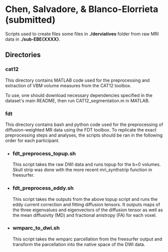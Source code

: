 # Chen, Salvadore, & Blanco-Elorrieta (submitted)

Scripts used to create files some files in **./derviatives** folder from raw MRI data in **./sub-EBE{XXXX}**.

## Directories

### cat12
This directory contains MATLAB code used for the preprocessing and extraction of VBM volume measures from the CAT12 toolbox.

To use, one should download necessary dependencies specified in the dataset's main README, then run CAT12_segmentation.m in MATLAB.

### fdt
This directory contains bash and python code used for the preprocessing of diffusion-weighted MR data using the FDT toolbox. To replicate the exact preprocessing steps and analyses, the scripts should be ran in the following order for each participant.

- ### fdt_preprocess_topup.sh
    This script takes the raw DWI data and runs topup for the b=0 volumes. Skull strip was done with the more recent mri_synthstrip function in freesurfer.

- ### fdt_preprocess_eddy.sh
    This script takes the outputs from the above topup script and runs the eddy current correction and fitting diffusion tensors. It outputs maps of the three eigenvalues and eigenvectors of the diffusion tensor as well as the mean diffusivity (MD) and fractional anistropy (FA) for each voxel.
    
- ### wmparc_to_dwi.sh
    This script takes the wmparc parcellation from the freesurfer output and transform the parcellation into the native space of the DWI data. 
